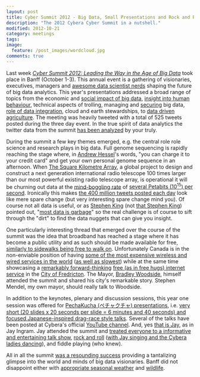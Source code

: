 ```yaml
---
layout: post
title: Cyber Summit 2012 - Big Data, Small Presentations and Rock and Roll 
description: "The 2012 Cybera Cyber Summit in a nutshell."
modified: 2012-10-21
category: meetings
tags:
image:
  feature: /post_images/wordcloud.jpg
comments: true  
---
```

Last week <a href="http://www.cybera.ca/summit2012"><em>Cyber Summit 2012: Leading the Way in the Age of Big Data</em></a> took place in Banff (October 1-3). This annual event is a gathering of visionaries, executives, managers and <a href="https://twitter.com/jgchesney/status/253221103818903552">awesome data scientist nerds</a> shaping the future of big data analytics. This year's presentations addressed a broad range of topics from the economic and <a href="https://twitter.com/debashis_saha/status/253228897192275968">social impact of big data</a>, <a href="https://twitter.com/robinwinsor/status/253226112325390337">insight into human behaviour</a>, technical aspects of trolling, managing and <a href="https://twitter.com/cybera/status/253511351501217793">securing</a> big data, <a href="https://twitter.com/jgchesney/status/253179529617612800">role of data integration</a>, cloud and earth stewardships, to <a href="https://twitter.com/dch4n/status/253249854829113345">data driven agriculture</a>. The meeting was heavily tweeted with a total of 525 tweets posted during the three day event. In the true spirit of data analytics the twitter data from the summit <a href="http://mpkanalytics.com/2012/10/07/cyber-summit-2012-a-bit-of-big-data-and-a-lot-of-small-tweets/">has been analyzed</a> by your truly.

During the summit a few key themes emerged, e.g. the central role role science and research plays in big data. Full genome sequencing is rapidly reaching the stage where, in <a href="http://andrewhessel.com">Andrew Hessel</a>'s words, "you can charge it to your credit card" and get your own personal genome sequence in an afternoon. When <a href="http://www.skatelescope.org">The Square Kilometre Array</a>, a global project to design and construct a next generation international radio telescope 100 times larger than our most powerful existing radio telescope array, is operational it will be churning out data at the <a href="https://twitter.com/mpkanalytics/status/253269256127541248">mind-boggling rate</a> of <a href="http://www.skatelescope.org/the-technology/signal-processing/">several Petabits (10<sup>15</sup>) per second</a>. Ironically this makes <a href="http://news.cnet.com/8301-1023_3-57448388-93/twitter-hits-400-million-tweets-per-day-mostly-mobile/">the 400 million tweets</a><a href="http://news.cnet.com/8301-1023_3-57448388-93/twitter-hits-400-million-tweets-per-day-mostly-mobile/"> posted each day</a> look like mere spare change (but very interesting spare change mind you). Of course not all data is useful, or as <a href="http://www.stephdokin.com">Stephen King</a> (not <a href="http://en.wikipedia.org/wiki/Stephen_King">that Stephen King</a>) pointed out, "<a href="https://twitter.com/stephdokin/status/253592706545242112">most data is garbage</a>" so the real challenge is of course to sift through the "dirt" to find the data nuggets that can give you insight.

One particularly interesting thread that emerged over the course of the summit was the idea that broadband has reached a stage where it has become a public utility and as such should be made available for free, <a href="https://twitter.com/iridia/status/253328955321487360">similarly to sidewalks being free to walk on</a>. Unfortunately Canada is in the non-enviable position of having <a href="Canadians pay 5x more for wireless &amp; wired than most other countries - QNet #CyberSummit">some of the most expensive wireless and wired services in the world</a> (<a href="https://twitter.com/iridia/status/253521229410103296">as well as slowest</a>) while at the same time showcasing a <a href="https://twitter.com/mpkanalytics/status/253329652444176384">remarkably forward-thinking</a> <a href="http://gofred.ca">free (as in free hugs) internet service</a> in the <a href="http://www.fredericton.ca">City of Fredricton</a>. The Mayor, <a href="http://bradwoodside.ca">Bradley Woodside</a>, himself attended the summit and shared his city's remarkable story. Stephen Mendel, my own mayor, should really talk to Woodside.

In addition to the keynotes, plenary and discussion sessions, this year one session was offered for <a href="http://www.cybera.ca/summit2012/schedule/pechakucha">PechaKucha (ペチャクチャ) presentations</a>, i.e. <a href="http://www.pecha-kucha.org">very short (20 slides x 20 seconds per slide = 6 minutes and 40 seconds) and focused Japanese-inspired drag-race style talks</a>. Several of the talks have been posted at Cybera's official <a href="http://www.youtube.com/user/CyberaInc">YouTube channel</a>. And, yes <a href="https://twitter.com/mpkanalytics/status/253220703732649984">that is Jay</a>, as in Jay Ingram. Jay attended the summit and <a href="http://www.youtube.com/watch?v=yL4uXrnE758&amp;list=UULZiDw8xHc-QzB0XEf2knYw&amp;index=4&amp;feature=plcp">treated everyone to a informative and entertaining talk show</a>, <a href="https://twitter.com/mpkanalytics/status/253316600294416385">rock and roll</a> (<a href="https://twitter.com/iridia/status/253327934713126912">with Jay singing and the Cybera ladies dancing</a>), and fiddle playing (who knew).

All in all the summit <a href="https://twitter.com/jshoota1/status/253331976717758464">was a resounding success</a> providing a tantalizing glimpse into the world and minds of big data visionaries. Banff did not disappoint either with <a href="https://twitter.com/cybera/status/253254717239599104">appropriate seasonal weather</a> and <a href="https://twitter.com/mpkanalytics/status/253493670257504257">wildlife</a>.